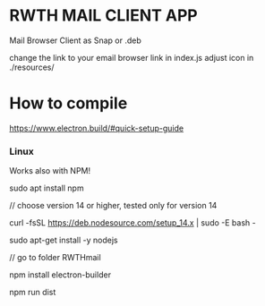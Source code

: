 # RWTH MAIL CLIENT APP
Mail Browser Client as Snap or .deb

change the link to your email browser link in index.js
adjust icon in ./resources/

# How to compile

https://www.electron.build/#quick-setup-guide

### Linux

Works also with NPM!

sudo apt install npm

// choose version 14 or higher, tested only for version 14

curl -fsSL https://deb.nodesource.com/setup_14.x | sudo -E bash -

sudo apt-get install -y nodejs

// go to folder RWTHmail

npm install electron-builder

npm run dist